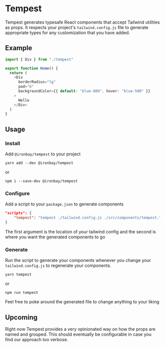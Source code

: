 # Tempest

Tempest generates typesafe React components that accept Tailwind utilities as props. It respects your project's `tailwind.config.js` file to generate appropriate types for any customization that you have added.

## Example

```typescript
import { Div } from "./tempest"

export function Home() {
  return (
    <Div
      borderRadius="lg"
      pad="6"
      backgroundColor={{ default: "blue-800", hover: "blue-500" }}
    >
      Hello
    </Div>
  )
}
```

## Usage

### Install

Add `@ironbay/tempest` to your project

```
yarn add --dev @ironbay/tempest
```

or

```
npm i --save-dev @ironbay/tempest
```

### Configure

Add a script to your `package.json` to generate components

```json
"scripts": {
    "tempest": "tempest ./tailwind.config.js ./src/components/tempest.ts",
}
```

The first argument is the location of your tailwind config and the second is where you want the generated components to go

### Generate

Run the script to generate your components whenever you change your `tailwind.config.js` to regenerate your components.

```
yarn tempest
```

or

```
npm run tempest
```

Feel free to poke around the generated file to change anything to your liking

## Upcoming

Right now Tempest provides a very opinionated way on how the props are named and grouped. This should eventually be configurable in case you find our approach too verbose.
